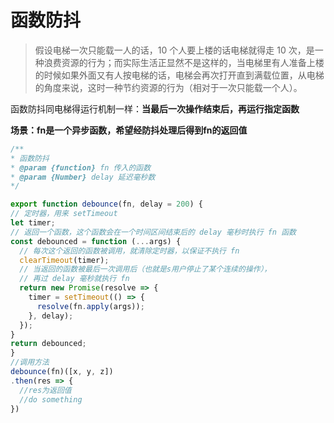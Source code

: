 # 函数防抖
  >假设电梯一次只能载一人的话，10 个人要上楼的话电梯就得走 10 次，是一种浪费资源的行为；而实际生活正显然不是这样的，当电梯里有人准备上楼的时候如果外面又有人按电梯的话，电梯会再次打开直到满载位置，从电梯的角度来说，这时一种节约资源的行为（相对于一次只能载一个人）。  
  
  函数防抖同电梯得运行机制一样：__当最后一次操作结束后，再运行指定函数__  



**场景：fn是一个异步函数，希望经防抖处理后得到fn的返回值**

  ``` js
  /**
 * 函数防抖
 * @param {function} fn 传入的函数
 * @param {Number} delay 延迟毫秒数 
 */

export function debounce(fn, delay = 200) {
  // 定时器，用来 setTimeout
  let timer;
  // 返回一个函数，这个函数会在一个时间区间结束后的 delay 毫秒时执行 fn 函数
  const debounced = function (...args) {
    // 每次这个返回的函数被调用，就清除定时器，以保证不执行 fn
    clearTimeout(timer);
    // 当返回的函数被最后一次调用后（也就是s用户停止了某个连续的操作），
    // 再过 delay 毫秒就执行 fn
    return new Promise(resolve => {
      timer = setTimeout(() => {
        resolve(fn.apply(args));
      }, delay);
    });
  }
  return debounced;
}
//调用方法
debounce(fn)([x, y, z])
  .then(res => {
    //res为返回值
    //do something
  })
  ```